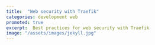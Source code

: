 ```yaml
---
title:  "Web security with Traefik"
categories: development web
promoted: true
excerpt:  Best practices for web security with Traefik
image: "/assets/images/jekyll.jpg"
---
```

